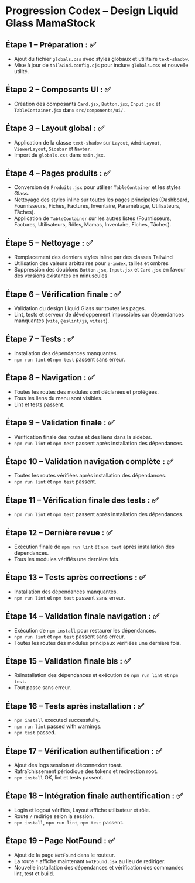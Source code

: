 # Progression Codex – Design Liquid Glass MamaStock

## Étape 1 – Préparation : ✅
- Ajout du fichier `globals.css` avec styles globaux et utilitaire `text-shadow`.
- Mise à jour de `tailwind.config.cjs` pour inclure `globals.css` et nouvelle utilité.

## Étape 2 – Composants UI : ✅
- Création des composants `Card.jsx`, `Button.jsx`, `Input.jsx` et `TableContainer.jsx` dans `src/components/ui/`.

## Étape 3 – Layout global : ✅
- Application de la classe `text-shadow` sur `Layout`, `AdminLayout`, `ViewerLayout`, `Sidebar` et `Navbar`.
- Import de `globals.css` dans `main.jsx`.

## Étape 4 – Pages produits : ✅
- Conversion de `Produits.jsx` pour utiliser `TableContainer` et les styles Glass.
- Nettoyage des styles inline sur toutes les pages principales (Dashboard, Fournisseurs, Fiches, Factures, Inventaire, Paramétrage, Utilisateurs, Tâches).
- Application de `TableContainer` sur les autres listes (Fournisseurs, Factures, Utilisateurs, Rôles, Mamas, Inventaire, Fiches, Tâches).

## Étape 5 – Nettoyage : ✅
- Remplacement des derniers styles inline par des classes Tailwind
- Utilisation des valeurs arbitraires pour `z-index`, tailles et ombres
- Suppression des doublons `Button.jsx`, `Input.jsx` et `Card.jsx` en faveur des
  versions existantes en minuscules

## Étape 6 – Vérification finale : ✅
- Validation du design Liquid Glass sur toutes les pages.
- Lint, tests et serveur de développement impossibles car dépendances manquantes (`vite`, `@eslint/js`, `vitest`).

## Étape 7 – Tests : ✅
- Installation des dépendances manquantes.
- `npm run lint` et `npm test` passent sans erreur.

## Étape 8 – Navigation : ✅
- Toutes les routes des modules sont déclarées et protégées.
- Tous les liens du menu sont visibles.
- Lint et tests passent.

## Étape 9 – Validation finale : ✅
- Vérification finale des routes et des liens dans la sidebar.
- `npm run lint` et `npm test` passent après installation des dépendances.

## Étape 10 – Validation navigation complète : ✅
- Toutes les routes vérifiées après installation des dépendances.
- `npm run lint` et `npm test` passent.

## Étape 11 – Vérification finale des tests : ✅
- `npm run lint` et `npm test` passent après installation des dépendances.

## Étape 12 – Dernière revue : ✅
- Exécution finale de `npm run lint` et `npm test` après installation des dépendances.
- Tous les modules vérifiés une dernière fois.

## Étape 13 – Tests après corrections : ✅
- Installation des dépendances manquantes.
- `npm run lint` et `npm test` passent sans erreur.

## Étape 14 – Validation finale navigation : ✅
- Exécution de `npm install` pour restaurer les dépendances.
- `npm run lint` et `npm test` passent sans erreur.
- Toutes les routes des modules principaux vérifiées une dernière fois.

## Étape 15 – Validation finale bis : ✅
- Réinstallation des dépendances et exécution de `npm run lint` et `npm test`.
- Tout passe sans erreur.

## Étape 16 – Tests après installation : ✅
- `npm install` executed successfully.
- `npm run lint` passed with warnings.
- `npm test` passed.
## Étape 17 – Vérification authentification : ✅
- Ajout des logs session et déconnexion toast.
- Rafraîchissement périodique des tokens et redirection root.
- `npm install` OK, lint et tests passent.
## Étape 18 – Intégration finale authentification : ✅
- Login et logout vérifiés, Layout affiche utilisateur et rôle.
- Route `/` redirige selon la session.
- `npm install`, `npm run lint`, `npm test` passent.

## Étape 19 – Page NotFound : ✅
- Ajout de la page `NotFound` dans le routeur.
- La route `*` affiche maintenant `NotFound.jsx` au lieu de rediriger.
- Nouvelle installation des dépendances et vérification des commandes lint, test et build.
